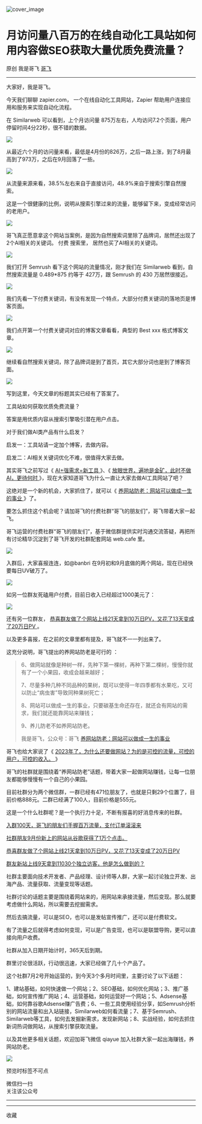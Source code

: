 ![cover_image](https://mmbiz.qpic.cn/sz_mmbiz_jpg/LBrX00GQeictSmhOk1gHJ3zIqP5JaOwD6M9sDsB9NAlbibCmOzv1N9fib6DIYlyiaXfkZIo486fFbEOWyleKYyNULA/0?wx_fmt=jpeg)

#  月访问量八百万的在线自动化工具站如何用内容做SEO获取大量优质免费流量？

原创  我是哥飞  [ 哥飞 ](javascript:void\(0\);)

__ _ _ _ _

大家好，我是哥飞。

今天我们聊聊 zapier.com， 一个在线自动化工具网站，Zapier 帮助用户连接应用和服务来实现自动化流程。

在 Similarweb 可以看到，上个月访问量 875万左右，人均访问7.2个页面，用户停留时间4分22秒，很不错的数据。  

![](https://mmbiz.qpic.cn/sz_mmbiz_png/LBrX00GQeictSmhOk1gHJ3zIqP5JaOwD6E2hJgFO20ARrbSa2npgVN36zUyCSiaSecvZ4eCYibB86UVWQsdClIKUw/640?wx_fmt=png)

从最近六个月的访问量来看，最低是4月份的826万，之后一路上涨，到了8月最高到了973万，之后在9月回落了一些。  

![](https://mmbiz.qpic.cn/sz_mmbiz_png/LBrX00GQeictSmhOk1gHJ3zIqP5JaOwD6FB5ySWpyfZMC1zrgWadsapQnV7n1AG3ndLTdmJwcGTnSiczfl9Y14rQ/640?wx_fmt=png)

从流量来源来看，38.5%左右来自于直接访问，48.9%来自于搜索引擎自然搜索。

这是一个很健康的比例，说明从搜索引擎过来的流量，能够留下来，变成经常访问的老用户。

![](https://mmbiz.qpic.cn/sz_mmbiz_png/LBrX00GQeictSmhOk1gHJ3zIqP5JaOwD6ffSSwZcxMAkUvIkIwCZW2h9LRSrfMNruMPR34sgoe6B8SOq8ezYriaw/640?wx_fmt=png)

哥飞真正愿意拿这个网站当案例，是因为自然搜索词里除了品牌词，居然还出现了2个AI相关的关键词。  付费  搜索里，  居然也买了AI相关的关键词。

![](https://mmbiz.qpic.cn/sz_mmbiz_png/LBrX00GQeictSmhOk1gHJ3zIqP5JaOwD6xW3m7Q9naQMaibeM4YHKQDS3f034Qld6fRQ5hhjdvVFNCUGxYItCiatA/640?wx_fmt=png)

我们打开 Semrush 看下这个网站的流量情况，刚才我们在 Similarweb 看到，自然搜索流量是 0.489*875 约等于 427万，跟
Semrush 的 430 万居然很接近。  

![](https://mmbiz.qpic.cn/sz_mmbiz_png/LBrX00GQeictSmhOk1gHJ3zIqP5JaOwD6ko8iaOhhHXW9K0gibEqmeAl4UEib5ptvVYnvuxLEBDDDyLSpblerZFOtQ/640?wx_fmt=png)

我们先看一下付费关键词，有没有发现一个特点，大部分付费关键词的落地页是博客页面。  

![](https://mmbiz.qpic.cn/sz_mmbiz_png/LBrX00GQeictSmhOk1gHJ3zIqP5JaOwD6SMkyMOV8WDGiacDGwYkPcvgMXpOwkmiaFCibPwuHib9hl1jBmRnNxResmA/640?wx_fmt=png)

我们点开第一个付费关键词对应的博客文章看看，典型的 Best xxx 格式博客文章。

![](https://mmbiz.qpic.cn/sz_mmbiz_png/LBrX00GQeictSmhOk1gHJ3zIqP5JaOwD62tC25gCzaEHuHQdN1BZaECT0xXkbI8Q9eibWWmAQpQqGnkT0iadfvicXw/640?wx_fmt=png)

继续看自然搜索关键词，除了品牌词是到了首页，其它大部分词也是到了博客页面。  

![](https://mmbiz.qpic.cn/sz_mmbiz_png/LBrX00GQeictSmhOk1gHJ3zIqP5JaOwD6o4vJlqFA0UicPsvb7YtiaIM4JJnI1QGhAtN6obsqrBKZk9QApsiaEWK5w/640?wx_fmt=png)

写到这里，今天文章的标题其实已经有了答案了。  

工具站如何获取优质免费流量？

答案是用优质内容从搜索引擎吸引潜在用户点击。

对于我们做AI类产品有什么启发？

启发一：工具站请一定加个博客，去做内容。  

启发二：AI相关关键词优化不难，很值得大家去做。

其实哥飞之前写过《 [ AI+强需求=新工具
](http://mp.weixin.qq.com/s?__biz=MjM5OTIzMzYyMA==&mid=2650080011&idx=1&sn=cda099ed4823cd3125831c2cd8effba6&chksm=bf3f32308848bb263e8d5f2e8a48c606e71af1e686eaf0fb1c230a55e2853b5d5676e810a4d8&scene=21#wechat_redirect)
》、《 [ 放眼世界，遍地是金矿，此时不做AI，更待何时
](http://mp.weixin.qq.com/s?__biz=MjM5OTIzMzYyMA==&mid=2650080005&idx=1&sn=e93eaaf158008edc0ee998d6f7171df1&chksm=bf3f323e8848bb284941af8dce5090e447332e435379dd1a476dd63446534b20e4ac865de505&scene=21#wechat_redirect)
》，现在大家知道哥飞为什么一直让大家去做AI工具网站了吧？

这绝对是一个新的机会，大家抓住了，就可以《 [ 养网站防老：网站可以做成一生的事业
](http://mp.weixin.qq.com/s?__biz=MjM5OTIzMzYyMA==&mid=2650080601&idx=1&sn=676b0fff888c93fd63b283e87a3c75d2&chksm=bf3f34628848bd74e4a6ebac72806e89be8bbc9440196edf14cf4f08837f3a81970070a21da2&scene=21#wechat_redirect)
》了。  

要怎么抓住这个机会呢？请加哥飞的付费社群“哥飞的朋友们”，哥飞带着大家一起飞。  

哥飞运营的付费社群“哥飞的朋友们”，基于微信群提供实时沟通交流答疑，再把所有讨论精华沉淀到了哥飞开发的社群配套网站 web.cafe 里。

![](https://mmbiz.qpic.cn/sz_mmbiz_png/LBrX00GQeict9EibRR264yVabXfnlYJ5lggHmM0iaU40SZUibXeQSZ5vc4iazzUQTTrjEvbtTKu4Mw68ccXFqrEnh0g/640?wx_fmt=png&wxfrom=5&wx_lazy=1&wx_co=1)

入群后，大家喜报连连，如@banbri 在9月初和9月底做的两个网站，现在已经快要每日UV破万了。

![](https://mmbiz.qpic.cn/sz_mmbiz_png/LBrX00GQeicuRwTkULVN9wBoOEI7Kduq9eJ00O24ECDknJHAGyibHlT8VkNBibibJYDaBatIqo8VibeqFknibN8QX4Cg/640?wx_fmt=png&wxfrom=5&wx_lazy=1&wx_co=1)

如另一位群友死磕用户付费，目前日收入已经超过1000美元了：

![](https://mmbiz.qpic.cn/sz_mmbiz_jpg/LBrX00GQeict9EibRR264yVabXfnlYJ5lgXdibeZg5f6ReQa2S479pDvA70xEdicAr19Rslp1XcWv9O8licmtzeaWfg/640?wx_fmt=jpeg&wxfrom=5&wx_lazy=1&wx_co=1)

还有另一位群友， [ 恭喜群友做了个网站上线21天拿到10万日PV，又花了13天变成了20万日PV
](http://mp.weixin.qq.com/s?__biz=MjM5OTIzMzYyMA==&mid=2650080168&idx=1&sn=7f837bf7410b7e483daf0f3829c24ea3&chksm=bf3f32938848bb85c1e7f74baee5cb56322649c8f6b515aba6a33fdda1166f60f315df98456a&scene=21#wechat_redirect)
。

以及更多喜报，在之前的文章里都有提及，哥飞就不一一列出来了。

这充分说明，哥飞提出的养网站防老是可行的  ：

> 6、做网站就像是种树一样，先种下第一棵树，再种下第二棵树，慢慢你就有了一个小果园，收成会越来越好；
>
> 7、尽量多种几种不同品种的果树，既可以使得一年四季都有水果吃，又可以防止“病虫害”导致同种果树死亡；
>
> 8、网站可以做成一生的事业，只要碳基生命还存在，就还会有网站的需求，我们就还能靠网站来赚钱；
>
> 9、养儿防老不如养网站防老。
>
> 我是哥飞，公众号：哥飞 [ 养网站防老：网站可以做成一生的事业
> ](https://mp.weixin.qq.com/s?__biz=MjM5OTIzMzYyMA==&mid=2650080601&idx=1&sn=676b0fff888c93fd63b283e87a3c75d2&chksm=bf3f34628848bd74e4a6ebac72806e89be8bbc9440196edf14cf4f08837f3a81970070a21da2&scene=21#wechat_redirect)

哥飞也给大家说了《 [ 2023年了，为什么还要做网站？为的是可控的流量，可控的用户，可控的收入。
](http://mp.weixin.qq.com/s?__biz=MjM5OTIzMzYyMA==&mid=2650079683&idx=1&sn=091f793f74b58d107a6c3adc93870974&chksm=bf3f30f88848b9ee3879f5236c1b0d3be457abd39088ad7cb916f4e7db0a54795d3dd95cefef&scene=21#wechat_redirect)
》

哥飞的社群就是围绕着“养网站防老”话题，带着大家一起做网站赚钱，让每一位朋友都能够慢慢有一个自己的小果园。

目前社群分为两个微信群，一群已经有471位朋友了，也就是只剩29个位置了，目前价格888元。二群已经满了100人，目前价格是555元。

这是一个什么社群呢？是一个执行力十足，不断有报喜的好消息传来的社群。

[ 入群100天，哥飞的朋友们手握百万流量，支付订单滚滚来
](http://mp.weixin.qq.com/s?__biz=MjM5OTIzMzYyMA==&mid=2650080648&idx=1&sn=25928bc955f2bc06289016100e9cfeeb&chksm=bf3f34b38848bda51564715addd3d46d1e7100727f30e0db51b95c0539cb8a956ced1e4626cf&scene=21#wechat_redirect)

[ 社群朋友9月份新上的网站从谷歌获得了1万个点击。
](http://mp.weixin.qq.com/s?__biz=MjM5OTIzMzYyMA==&mid=2650080462&idx=1&sn=6ca3c332c3a4ceefd688e46492ca92d9&chksm=bf3f35f58848bce332b9264e795640aefdb171ea46b635d2040eaee10a63a49b6ffe6a3e0415&scene=21#wechat_redirect)

[ 恭喜群友做了个网站上线21天拿到10万日PV，又花了13天变成了20万日PV
](http://mp.weixin.qq.com/s?__biz=MjM5OTIzMzYyMA==&mid=2650080168&idx=1&sn=7f837bf7410b7e483daf0f3829c24ea3&chksm=bf3f32938848bb85c1e7f74baee5cb56322649c8f6b515aba6a33fdda1166f60f315df98456a&scene=21#wechat_redirect)

[ 群友新站上线9天拿到11030个独立访客，他是怎么做到的？
](http://mp.weixin.qq.com/s?__biz=MjM5OTIzMzYyMA==&mid=2650079382&idx=1&sn=5a531d003bb4d9e2d7f52ab73e14665c&chksm=bf3f31ad8848b8bb8321721a3847dd8145c18c65367c86b9b1d22100033cc845af480594cdba&scene=21#wechat_redirect)

社群主要面向技术开发者、产品经理、设计师等人群，大家一起讨论独立开发、出海产品、流量获取、流量变现等话题。

社群讨论的话题主要是围绕着网站来的，用网站来承接流量，然后变现。那么就要考虑做什么网站，所以需要去挖掘需求。

然后去搞流量，可以是SEO，也可以是发帖宣传推广，还可以是付费软文。

有了流量之后就得考虑如何变现，可以是广告变现，也可以是联盟导购，更可以直接向用户收费。

社群从加入日期开始计时，365天后到期。

群里讨论很活跃，行动很迅速，大家已经做了几十个产品了。

这个社群7月2号开始运营的，到今天3个多月时间里，主要讨论了以下话题：

1、建站基础，如何快速做一个网站；2、SEO基础，如何优化网站；3、推广基础，如何宣传推广网站；4、运营基础，如何运营好一个网站；5、Adsense基础，如何靠谷歌Adsense赚广告费；6、一些工具使用经验分享，如Semrush分析别的网站流量和出入站链接，Similarweb如何看流量；7、基于Semrush、Similarweb等工具，如何去发掘新需求，发现新网站；8、实战经验，如何去抓住新词热词做网站，从搜索引擎获取流量。

以及其他更多相关话题，欢迎加哥飞微信 qiayue 加入社群大家一起出海赚钱，养网站防老。

![](https://mmbiz.qpic.cn/sz_mmbiz_png/LBrX00GQeicsG8Pro6O9Hu75bIIiafZVPs3qlYeaNNJ1BpqNplEGgibL5m1bcq8a1N1rzoI5lia8aJjtHfgiaAADJJQ/640?wx_fmt=png&wxfrom=5&wx_lazy=1&wx_co=1)

预览时标签不可点

微信扫一扫  
关注该公众号





****



****



  收藏

